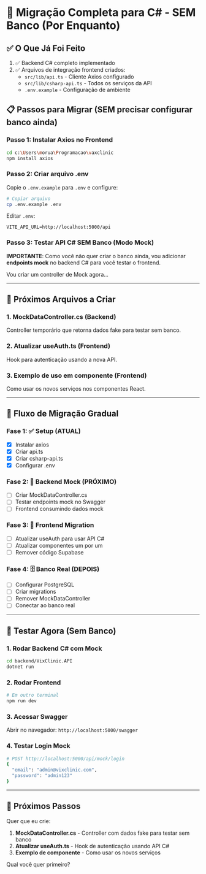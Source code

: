 # 🚀 Migração Completa para C# - SEM Banco (Por Enquanto)

## ✅ O Que Já Foi Feito

1. ✅ Backend C# completo implementado
2. ✅ Arquivos de integração frontend criados:
   - `src/lib/api.ts` - Cliente Axios configurado
   - `src/lib/csharp-api.ts` - Todos os serviços da API
   - `.env.example` - Configuração de ambiente

## 📋 Passos para Migrar (SEM precisar configurar banco ainda)

### Passo 1: Instalar Axios no Frontend

```bash
cd c:\Users\morua\Programacao\vaxclinic
npm install axios
```

### Passo 2: Criar arquivo .env

Copie o `.env.example` para `.env` e configure:

```bash
# Copiar arquivo
cp .env.example .env
```

Editar `.env`:
```env
VITE_API_URL=http://localhost:5000/api
```

### Passo 3: Testar API C# SEM Banco (Modo Mock)

**IMPORTANTE**: Como você não quer criar o banco ainda, vou adicionar **endpoints mock** no backend C# para você testar o frontend.

Vou criar um controller de Mock agora...

---

## 🎯 Próximos Arquivos a Criar

### 1. MockDataController.cs (Backend)
Controller temporário que retorna dados fake para testar sem banco.

### 2. Atualizar useAuth.ts (Frontend)
Hook para autenticação usando a nova API.

### 3. Exemplo de uso em componente (Frontend)
Como usar os novos serviços nos componentes React.

---

## 🔄 Fluxo de Migração Gradual

### Fase 1: ✅ Setup (ATUAL)
- [x] Instalar axios
- [x] Criar api.ts
- [x] Criar csharp-api.ts
- [x] Configurar .env

### Fase 2: 🔨 Backend Mock (PRÓXIMO)
- [ ] Criar MockDataController.cs
- [ ] Testar endpoints mock no Swagger
- [ ] Frontend consumindo dados mock

### Fase 3: 🎨 Frontend Migration
- [ ] Atualizar useAuth para usar API C#
- [ ] Atualizar componentes um por um
- [ ] Remover código Supabase

### Fase 4: 🗄️ Banco Real (DEPOIS)
- [ ] Configurar PostgreSQL
- [ ] Criar migrations
- [ ] Remover MockDataController
- [ ] Conectar ao banco real

---

## 🧪 Testar Agora (Sem Banco)

### 1. Rodar Backend C# com Mock

```bash
cd backend/VixClinic.API
dotnet run
```

### 2. Rodar Frontend

```bash
# Em outro terminal
npm run dev
```

### 3. Acessar Swagger

Abrir no navegador: `http://localhost:5000/swagger`

### 4. Testar Login Mock

```bash
# POST http://localhost:5000/api/mock/login
{
  "email": "admin@vixclinic.com",
  "password": "admin123"
}
```

---

## 📝 Próximos Passos

Quer que eu crie:

1. **MockDataController.cs** - Controller com dados fake para testar sem banco
2. **Atualizar useAuth.ts** - Hook de autenticação usando API C#
3. **Exemplo de componente** - Como usar os novos serviços

Qual você quer primeiro?
